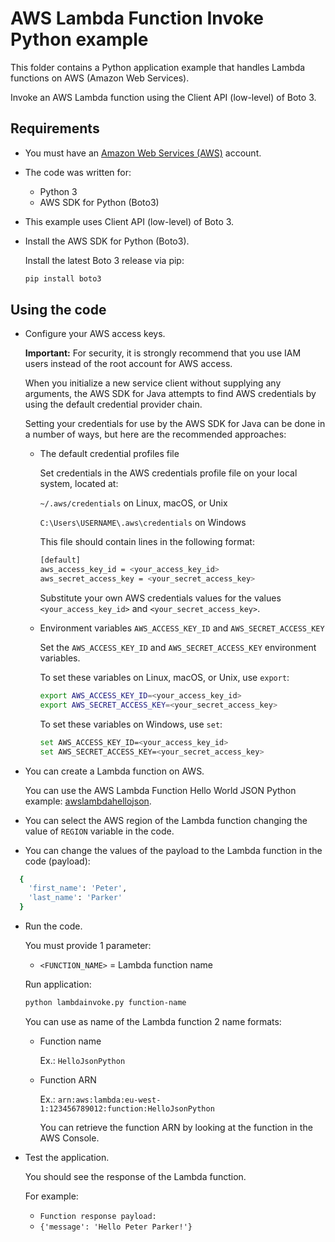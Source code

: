 # AWS Lambda Function Invoke Python example

This folder contains a Python application example that handles Lambda functions on AWS (Amazon Web Services).

Invoke an AWS Lambda function using the Client API (low-level) of Boto 3.

## Requirements

* You must have an [Amazon Web Services (AWS)](http://aws.amazon.com/) account.

* The code was written for:
  
  * Python 3
  * AWS SDK for Python (Boto3)

* This example uses Client API (low-level) of Boto 3.

* Install the AWS SDK for Python (Boto3).

  Install the latest Boto 3 release via pip:

  ```bash
  pip install boto3
  ```

## Using the code

* Configure your AWS access keys.

  **Important:** For security, it is strongly recommend that you use IAM users instead of the root account for AWS access.

  When you initialize a new service client without supplying any arguments, the AWS SDK for Java attempts to find AWS credentials by using the default credential provider chain.

  Setting your credentials for use by the AWS SDK for Java can be done in a number of ways, but here are the recommended approaches:

  * The default credential profiles file
  
    Set credentials in the AWS credentials profile file on your local system, located at:

    `~/.aws/credentials` on Linux, macOS, or Unix

    `C:\Users\USERNAME\.aws\credentials` on Windows

    This file should contain lines in the following format:

    ```bash
    [default]
    aws_access_key_id = <your_access_key_id>
    aws_secret_access_key = <your_secret_access_key>
    ```
    Substitute your own AWS credentials values for the values `<your_access_key_id>` and `<your_secret_access_key>`.

  * Environment variables `AWS_ACCESS_KEY_ID` and `AWS_SECRET_ACCESS_KEY`
  
    Set the `AWS_ACCESS_KEY_ID` and `AWS_SECRET_ACCESS_KEY` environment variables.

    To set these variables on Linux, macOS, or Unix, use `export`:

    ```bash
    export AWS_ACCESS_KEY_ID=<your_access_key_id>
    export AWS_SECRET_ACCESS_KEY=<your_secret_access_key>
    ```

    To set these variables on Windows, use `set`:

    ```bash
    set AWS_ACCESS_KEY_ID=<your_access_key_id>
    set AWS_SECRET_ACCESS_KEY=<your_secret_access_key>
    ```

* You can create a Lambda function on AWS.

  You can use the AWS Lambda Function Hello World JSON Python example: [awslambdahellojson](/awslambdahellojson).

* You can select the AWS region of the Lambda function changing the value of `REGION` variable in the code.

* You can change the values of the payload to the Lambda function in the code (payload):

```bash
  {
    'first_name': 'Peter',
    'last_name': 'Parker'
  }
  ```

* Run the code.

  You must provide 1 parameter:
  
  * `<FUNCTION_NAME>` = Lambda function name

  Run application:

  ```bash
  python lambdainvoke.py function-name
  ```

  You can use as name of the Lambda function 2 name formats:
  
  * Function name
    
    Ex.: `HelloJsonPython`

  * Function ARN
  
    Ex.: `arn:aws:lambda:eu-west-1:123456789012:function:HelloJsonPython`
  
    You can retrieve the function ARN by looking at the function in the AWS Console.

* Test the application.

  You should see the response of the Lambda function.

  For example:

  * `Function response payload:`
  * `{'message': 'Hello Peter Parker!'}`
